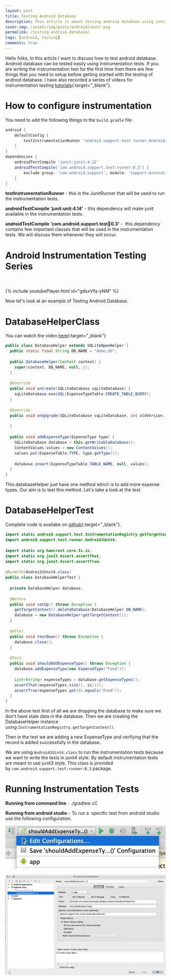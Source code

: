 ```yaml
---
layout: post
title: Testing Android Database
description: This article is about testing android database using instrumentation test. It also covers how to configure instrumentation test for the first time.
cover-img: /assets/img/posts/android/cover.png
permalink: /testing-android-database/
tags: [android, testing]
comments: true
---
```


Hello folks, In this article I want to discuss how to test android database. Android database can be tested easily using Instrumentation tests. If you are writing the instrumentation test for the first time then there are few things that you need to setup before getting started with the testing of android database. I have also recorded a series of videos for instrumentation testing [tutorials](https://www.youtube.com/watch?v=gdsxVfq-yNM&list=PLFYf87MeyEq588ibGPTu5lEhnJZG6KsmR){:target="_blank"}.

# How to configure instrumentation

You need to add the following things to the `build.gradle` file.

```groovy
android {
    defaultConfig {
        testInstrumentationRunner "android.support.test.runner.AndroidJUnitRunner"
    }
}
dependencies {
    androidTestCompile 'junit:junit:4.12'
    androidTestCompile('com.android.support.test:runner:0.3') {
        exclude group: 'com.android.support', module: 'support-annotations'
    }
}
```

**testInstrumentationRunner** - this is the JunitRunner that will be used to run the instrumentation tests.

**androidTestCompile 'junit:unit:4.14'** - this dependency will make junit available in the instrumentation tests.

**androidTestCompile 'com.android.support.test:runner:0.3'** -  this dependency contains few important classes that will be used in the instrumentation tests. We will discuss them whenever they will occur.

# Android Instrumentation Testing Series<br><br>

{% include youtubePlayer.html id="gdsxVfq-yNM" %}
<br>


Now let's look at an example of Testing Android Database.

# DatabaseHelperClass

You can watch the video [here](https://www.youtube.com/watch?v=gdsxVfq-yNM&list=PLFYf87MeyEq588ibGPTu5lEhnJZG6KsmR){:target="_blank"}

```java
public class DatabaseHelper extends SQLiteOpenHelper {
  public static final String DB_NAME = "demo.db";

  public DatabaseHelper(Context context) {
    super(context, DB_NAME, null, 1);
  }

  @Override
  public void onCreate(SQLiteDatabase sqLiteDatabase) {
    sqLiteDatabase.execSQL(ExpenseTypeTable.CREATE_TABLE_QUERY);
  }

  @Override
  public void onUpgrade(SQLiteDatabase sqLiteDatabase, int oldVersion, int newVersion) {

  }

  public void addExpenseType(ExpenseType type) {
    SQLiteDatabase database = this.getWritableDatabase();
    ContentValues values = new ContentValues();
    values.put(ExpenseTable.TYPE, type.getType());

    database.insert(ExpenseTypeTable.TABLE_NAME, null, values);
  }
}
```

This databaseHelper just have one method which is to add more expense types. Our aim is to test this method. Let's take a look at the test.

# DatabaseHelperTest

Complete code is availabe on [github](https://github.com/ajitsing/ExpenseManager/blob/master/app/src/androidTest/java/ajitsingh/com/expensemanager/database/ExpenseDatabaseHelperTest.java){:target="_blank"}.


```java
import static android.support.test.InstrumentationRegistry.getTargetContext;
import android.support.test.runner.AndroidJUnit4;

import static org.hamcrest.core.Is.is;
import static org.junit.Assert.assertThat;
import static org.junit.Assert.assertTrue;

@RunWith(AndroidJUnit4.class)
public class DatabaseHelperTest {

  private DatabaseHelper database;

  @Before
  public void setUp() throws Exception {
    getTargetContext().deleteDatabase(DatabaseHelper.DB_NAME);
    database = new DatabaseHelper(getTargetContext());
  }

  @After
  public void tearDown() throws Exception {
    database.close();
  }

  @Test
  public void shouldAddExpenseType() throws Exception {
    database.addExpenseType(new ExpenseType("Food"));

    List<String> expenseTypes = database.getExpenseTypes();
    assertThat(expenseTypes.size(), is(1));
    assertTrue(expenseTypes.get(0).equals("Food"));
  }
}
```

In the above test first of all we are dropping the database to make sure we don't have stale data in the database. Then we are creating the DatabaseHelper instance using `InstrumentationRegistry.getTargetContext()`.

Then in the test we are adding a new ExpenseType and verifying that the record is added successfully in the database.

We are using `AndroidJUint4.class` to run the instrumentation tests because we want to write the tests in junit4 style. By default instrumentation tests are meant to use junit3 style. This class is provided by `com.android.support.test:runner:0.3` package.

# Running Instrumentation Tests

**Running from command line** - ./gradlew cC

**Running from android studio** - To run a  specific test from android studio use the following configuration.

![Crepe](/assets/img/posts/testing_android_db/testing_android_db_1.png)

![Crepe](/assets/img/posts/testing_android_db/testing_android_db_2.png)